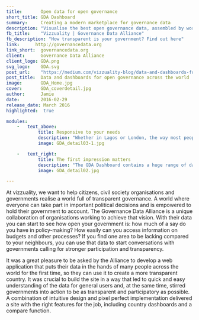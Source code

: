 ```yaml
---
title:       Open data for open governance
short_title: GDA Dashboard
summary:     Creating a modern marketplace for governance data
description: "Visualise the best open governance data, assembled by world-class organisations, to see if your government could be more transparent"
fb_title:    "Vizzuality | Governance Data Alliance"
fb_description: "How transparent is your government? Find out here"
link:      http://governancedata.org  
link_short:  governancedata.org
client:      Governance Data Alliance
client_logo: GDA.png
svg_logo:    GDA.svg
post_url:    "https://medium.com/vizzuality-blog/data-and-dashboards-for-open-governance-across-the-world-b6566b459faa#.srdf9t9l5"
post_title:  Data and dashboards for open governance across the world
image:       GDA_Home.jpg
cover:       GDA_coverdetail.jpg
author:      Jamie
date:        2016-02-29
release_date: March 2016     
highlighted:  true

modules:
    -   text_above:
            title: Responsive to your needs
            description: "Whether in Lagos or London, the way most people learn about the world is through their phones. This is especially the case in less developed countries, where mobiles are providing new ways of communicating to hundreds of millions of people. It’s these people we want to benefit most from the data in the dashboard, so it was only logical that we adopted mobile first principles, so the site looks just as good on a phone or tablet as it does on a laptop or conference projector."
            image: GDA_detail03-1.jpg

    -   text_right:
            title: The first impression matters
            description: "The GDA Dashboard contains a huge range of datasets. For a new pair of eyes, rows and rows of numbers can be pretty daunting. But humans are fantastic at finding meaning when presented with the same data in a more visual and appealing way. An intuitive and striking colour scheme on the country and compare pages draws your attention from the first glance so any user, no matter their familiarity with the data, can find insight with ease."
            image: GDA_detail02.jpg

---
```

At vizzuality, we want to help citizens, civil society organisations and governments realise a world full of transparent governance. A world where everyone can take part in important political decisions and is empowered to hold their government to account. The Governance Data Alliance is a unique collaboration of organisations working to achieve that vision. With their data you can start to see how open your government is: how much of a say do you have in policy-making? How easily can you access information on budgets and other processes? If you find one area to be lacking compared to your neighbours, you can use that data to start conversations with governments calling for stronger participation and transparency. 

It was a great pleasure to be asked by the Alliance to develop a web application that puts their data in the hands of many people across the world for the first time, so they can use it to create a more transparent country. It was crucial to build the site in a way that led to quick and easy understanding of the data for general users and, at the same time, stirred governments into action to be as transparent and participatory as possible. A combination of intuitive design and pixel perfect implementation delivered a site with the right features for the job, including country dashboards and a compare function. 